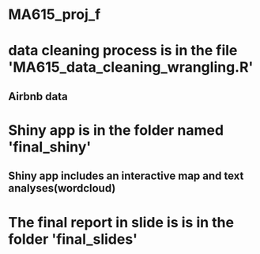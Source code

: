 # MA615_proj_f

# data cleaning process is in the file 'MA615_data_cleaning_wrangling.R'
## Airbnb data

# Shiny app is in the folder named 'final_shiny'
## Shiny app includes an interactive map and text analyses(wordcloud)

# The final report in slide is is in the folder 'final_slides'
